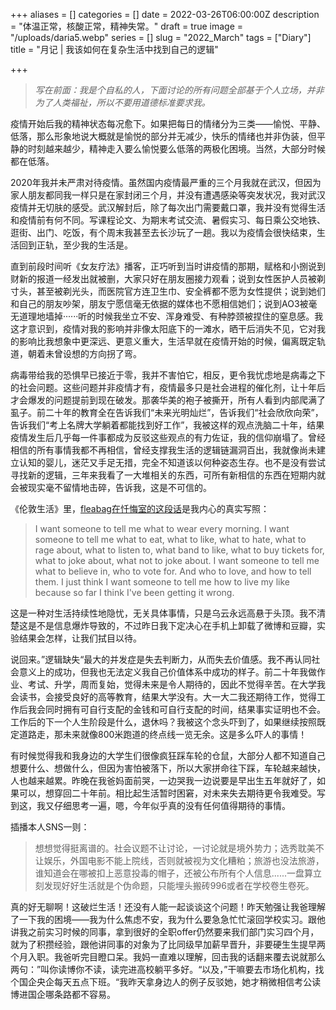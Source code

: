 +++
aliases = []
categories = []
date = 2022-03-26T06:00:00Z
description = "体温正常，核酸正常，精神失常。"
draft = true
image = "/uploads/daria5.webp"
series = []
slug = "2022_March"
tags = ["Diary"]
title = "月记 | 我该如何在复杂生活中找到自己的逻辑"

+++
> _写在前面：我是个自私的人，下面讨论的所有问题全部基于个人立场，并非为了人类福祉，所以不要用道德标准要求我。_

疫情开始后我的精神状态每况愈下。如果把每日的情绪分为三类——愉悦、平静、低落，那么形象地说大概就是愉悦的部分并无减少，快乐的情绪也并非伪装，但平静的时刻越来越少，精神走入要么愉悦要么低落的两极化困境。当然，大部分时候都在低落。

2020年我并未严肃对待疫情。虽然国内疫情最严重的三个月我就在武汉，但因为家人朋友都同我一样只是在家封闭三个月，并没有遭遇感染等突发状况，我对武汉疫情并无切肤的感受。武汉解封后，除了每次出门需要戴口罩，我并没有觉得生活和疫情前有何不同。写课程论文、为期末考试交流、暑假实习、每日乘公交地铁、逛街、出门、吃饭，有个周末我甚至去长沙玩了一趟。我以为疫情会很快结束，生活回到正轨，至少我的生活是。

直到前段时间听《女友疗法》播客，正巧听到当时讲疫情的那期，赋格和小捌说到财新的报道一经发出就被删，大家只好在朋友圈接力观看；说到女性医护人员被剃寸头，甚至被剃光头，而医院官方连卫生巾、安全裤都不愿为女性提供；说到她们和自己的朋友吵架，朋友宁愿信毫无依据的媒体也不愿相信她们；说到AO3被毫无道理地墙掉······听的时候我坐立不安、浑身难受、有种脖颈被捏住的窒息感。我这才意识到，疫情对我的影响并非像太阳底下的一滩水，晒干后消失不见，它对我的影响比我想象中更深远、更意义重大，生活早就在疫情开始的时候，偏离既定轨道，朝着未曾设想的方向拐了弯。

病毒带给我的恐惧早已接近于零，我并不害怕它，相反，更令我忧虑地是病毒之下的社会问题。这些问题并非疫情才有，疫情最多只是社会进程的催化剂，让十年后才会爆发的问题提前到现在破发。那袭华美的袍子被撕开，所有人看到内部爬满了虱子。前二十年的教育全在告诉我们“未来光明灿烂”，告诉我们“社会欣欣向荣”，告诉我们“考上名牌大学躺着都能找到好工作”，我被这样的观点洗脑二十年，结果疫情发生后几乎每一件事都成为反驳这些观点的有力佐证，我的信仰崩塌了。曾经相信的所有事情我都不再相信，曾经支撑我生活的逻辑链漏洞百出，我就像尚未建立认知的婴儿，迷茫又手足无措，完全不知道该以何种姿态生存。也不是没有尝试寻找新的逻辑，三年来我看了一大堆相关的东西，可所有新相信的东西在短期内就会被现实毫不留情地击碎，告诉我，这是不可信的。

《伦敦生活》里，[fleabag在忏悔室的这段话](https://img9.doubanio.com/view/photo/raw/public/p2551919869.jpg)是我内心的真实写照：

> I want someone to tell me what to wear every morning. I want someone to tell me what to eat, what to like, what to hate, what to rage about, what to listen to, what band to like, what to buy tickets for, what to joke about, what not to joke about. I want someone to tell me what to believe in, who to vote for. And who to love, and how to tell them. I just think I want someone to tell me how to live my like because so far I think I've been getting it wrong. 

这是一种对生活持续性地隐忧，无关具体事情，只是乌云永远高悬于头顶。我不清楚这是不是信息爆炸导致的，不过昨日我下定决心在手机上卸载了微博和豆瓣，实验结果会怎样，让我们拭目以待。

说回来。”逻辑缺失“最大的并发症是失去判断力，从而失去价值感。我不再认同社会意义上的成功，但我也无法定义我自己价值体系中成功的样子。前二十年我做作业、考试、升学，周而复始，觉得未来是令人期待的，因此不觉得辛苦。在大学我会读书，会接受良好的高等教育，结果大学没有。大一大二我还期待工作，觉得工作后我会同时拥有可自行支配的金钱和可自行支配的时间，结果事实证明也不会。工作后的下一个人生阶段是什么，退休吗？我被这个念头吓到了，如果继续按照既定道路走，那未来就像800米跑道的终点线一览无余。这是多么吓人的事情！

有时候觉得我和我身边的大学生们很像疯狂踩车轮的仓鼠，大部分人都不知道自己想要什么、想做什么，但因为害怕被落下，所以大家拼命往下踩，车轮越来越快，人也越来越累。昨晚在我爸妈面前哭，一边哭我一边说要是早出生五年就好了，如果可以，想穿回二十年前。相比起生活暂时困窘，对未来失去期待更令我难受。写到这，我又仔细思考一遍，嗯，今年似乎真的没有任何值得期待的事情。

插播本人SNS一则：

> 想想觉得挺离谱的。社会议题不让讨论，一讨论就是境外势力；选秀耽美不让娱乐，外国电影不能上院线，否则就被视为文化糟粕；旅游也没法旅游，谁知道会在哪被扣上恶意投毒的帽子，还被公布所有个人信息......一盘算立刻发现好好生活就是个伪命题，只能埋头搬砖996或者在学校卷生卷死。

真的好无聊啊！这破烂生活！还没有人能一起谈谈这个问题！昨天勉强让我爸理解了一下我的困境——我为什么焦虑不安，我为什么要急急忙忙滚回学校实习。跟他讲我之前实习时候的同事，拿到很好的全职offer仍然要来我们部门实习四个月，就为了积攒经验，跟他讲同事的对象为了比同级早加薪早晋升，非要硬生生提早两个月入职。我爸听完目瞪口呆。我妈一直难以理解，回击我的话翻来覆去说就那么两句：”叫你读博你不读，读完进高校躺平多好。“以及，”干嘛要去市场化机构，找个国企央企每天五点下班。“我昨天拿身边人的例子反驳她，她才稍微相信考公读博进国企哪条路都不容易。